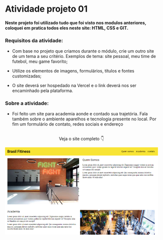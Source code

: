 # Atividade projeto 01

#### Neste projeto foi utilizado tudo que foi visto nos modulos anteriores, coloquei em pratica todos eles neste site: HTML, CSS e GIT. 

### Requisitos da atividade:

- Com base no projeto que criamos durante o módulo, crie um outro site de um tema a seu critério. Exemplos de tema: site pessoal, meu time de futebol, meu game favorito;

- Utilize os elementos de imagens, formulários, títulos e fontes customizadas;

- O site deverá ser hospedado na Vercel e o link deverá nos ser encaminhado pela plataforma.

### Sobre a atividade:

- Foi feito um site para academia aonde e contado sua trajetória. Fala também sobre o ambiente aparelhos e tecnologia presente no local.
 Por fim um formulário de contato, redes sociais e endereço

##

<p align="center">Veja o site completo 👇</p>

<p align="center">
    <a href="https://ebac-projeto-01-atividade.vercel.app/" target="_blank">
        <img src="imagens/site brasil fitiness.png" alt="Foto do site Brasil fitiness"> </img>
    </a>
</p>